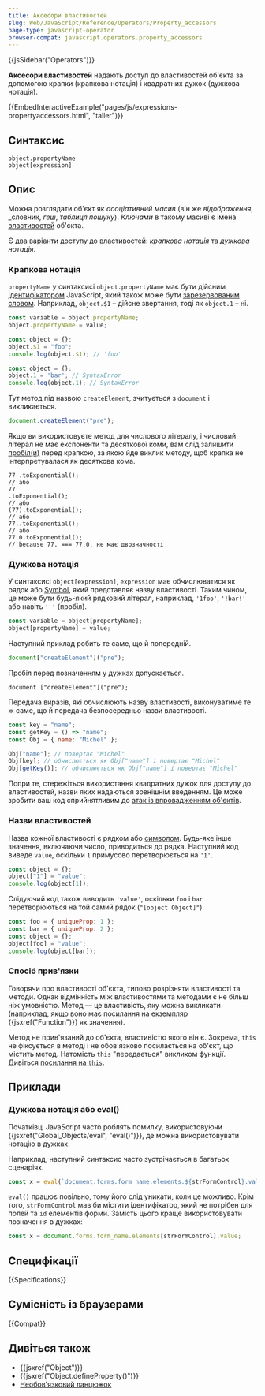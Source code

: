 ```yaml
---
title: Аксесори властивостей
slug: Web/JavaScript/Reference/Operators/Property_accessors
page-type: javascript-operator
browser-compat: javascript.operators.property_accessors
---
```


{{jsSidebar("Operators")}}

**Аксесори властивостей** надають доступ до властивостей об'єкта за допомогою крапки (крапкова нотація) і квадратних дужок (дужкова нотація).

{{EmbedInteractiveExample("pages/js/expressions-propertyaccessors.html", "taller")}}

## Синтаксис

```js-nolint
object.propertyName
object[expression]
```

## Опис

Можна розглядати об'єкт як _асоціативний масив_ (він же _відображення_, _словник, _геш_, _таблиця пошуку_). _Ключами_ в такому масиві є імена [властивостей](/uk/docs/Glossary/Property/JavaScript) об'єкта.

Є два варіанти доступу до властивостей: _крапкова нотація_ та _дужкова нотація_.

### Крапкова нотація

`propertyName` у синтаксисі `object.propertyName` має бути дійсним [ідентифікатором](/uk/docs/Web/JavaScript/Reference/Lexical_grammar#identyfikatory) JavaScript, який також може бути [зарезервованим словом](/uk/docs/Web/JavaScript/Reference/Lexical_grammar#klichovi-slova). Наприклад, `object.$1` – дійсне звертання, тоді як `object.1` – ні.

```js
const variable = object.propertyName;
object.propertyName = value;
```

```js
const object = {};
object.$1 = "foo";
console.log(object.$1); // 'foo'
```

```js example-bad
const object = {};
object.1 = 'bar'; // SyntaxError
console.log(object.1); // SyntaxError
```

Тут метод під назвою `createElement`, зчитується з `document` і викликається.

```js
document.createElement("pre");
```

Якщо ви використовуєте метод для числового літералу, і числовий літерал не має експоненти та десяткової коми, вам слід залишити [пробіл(и)](/uk/docs/Glossary/Whitespace) перед крапкою, за якою йде виклик методу, щоб крапка не інтерпретувалася як десяткова кома.

```js-nolint
77 .toExponential();
// або
77
.toExponential();
// або
(77).toExponential();
// або
77..toExponential();
// або
77.0.toExponential();
// because 77. === 77.0, не має двозначності
```

### Дужкова нотація

У синтаксисі `object[expression]`, `expression` має обчислюватися як рядок або [Symbol](/uk/docs/Web/JavaScript/Reference/Global_Objects/Symbol), який представляє назву властивості. Таким чином, це може бути будь-який рядковий літерал, наприклад, `'1foo'`, `'!bar!'` або навіть `' '` (пробіл).

```js
const variable = object[propertyName];
object[propertyName] = value;
```

Наступний приклад робить те саме, що й попередній.

```js
document["createElement"]("pre");
```

Пробіл перед позначенням у дужках допускається.

```js-nolint
document ["createElement"]("pre");
```

Передача виразів, які обчислюють назву властивості, виконуватиме те ж саме, що й передача безпосередньо назви властивості.

```js
const key = "name";
const getKey = () => "name";
const Obj = { name: "Michel" };

Obj["name"]; // повертає "Michel"
Obj[key]; // обчислюється як Obj["name"] і повертає "Michel"
Obj[getKey()]; // обчислюється як Obj["name"] і повертає "Michel"
```

Попри те, стережіться використання квадратних дужок для доступу до властивостей, назви яких надаються зовнішнім введенням. Це може зробити ваш код сприйнятливим до [атак із впровадженням об'єктів](https://github.com/nodesecurity/eslint-plugin-security/blob/main/docs/the-dangers-of-square-bracket-notation.md).

### Назви властивостей

Назва кожної властивості є рядком або [символом](/uk/docs/Web/JavaScript/Reference/Global_Objects/Symbol). Будь-яке інше значення, включаючи число, приводиться до рядка. Наступний код виведе ``value``, оскільки `1` примусово перетворюється на `'1'`.

```js
const object = {};
object["1"] = "value";
console.log(object[1]);
```

Слідуючий код також виводить `'value'`, оскільки `foo` і `bar` перетворюються на той самий рядок (`"[object Object]"`).

```js
const foo = { uniqueProp: 1 };
const bar = { uniqueProp: 2 };
const object = {};
object[foo] = "value";
console.log(object[bar]);
```

### Спосіб прив'язки

Говорячи про властивості об'єкта, типово розрізняти властивості та методи. Однак відмінність між властивостями та методами є не більш ніж умовністю. Метод — це властивість, яку можна викликати (наприклад, якщо воно має посилання на екземпляр {{jsxref("Function")}} як значення).

Метод не прив'язаний до об'єкта, властивістю якого він є. Зокрема, `this` не фіксується в методі і не обов'язково посилається на об'єкт, що містить метод. Натомість `this` "передається" викликом функції. Дивіться [посилання на `this`](/uk/docs/Web/JavaScript/Reference/Operators/this).

## Приклади

### Дужкова нотація або eval()

Початківці JavaScript часто роблять помилку, використовуючи {{jsxref("Global_Objects/eval", "eval()")}}, де можна використовувати нотацію в дужках.

Наприклад, наступний синтаксис часто зустрічається в багатьох сценаріях.

```js
const x = eval(`document.forms.form_name.elements.${strFormControl}.value`);
```

`eval()` працює повільно, тому його слід уникати, коли це можливо. Крім того, `strFormControl` мав би містити ідентифікатор, який не потрібен для полей та `id` елементів форми. Замість цього краще використовувати позначення в дужках:

```js
const x = document.forms.form_name.elements[strFormControl].value;
```

## Специфікації

{{Specifications}}

## Сумісність із браузерами

{{Compat}}

## Дивіться також

- {{jsxref("Object")}}
- {{jsxref("Object.defineProperty()")}}
- [Необов'язковий ланцюжок](/uk/docs/Web/JavaScript/Reference/Operators/Optional_chaining)
